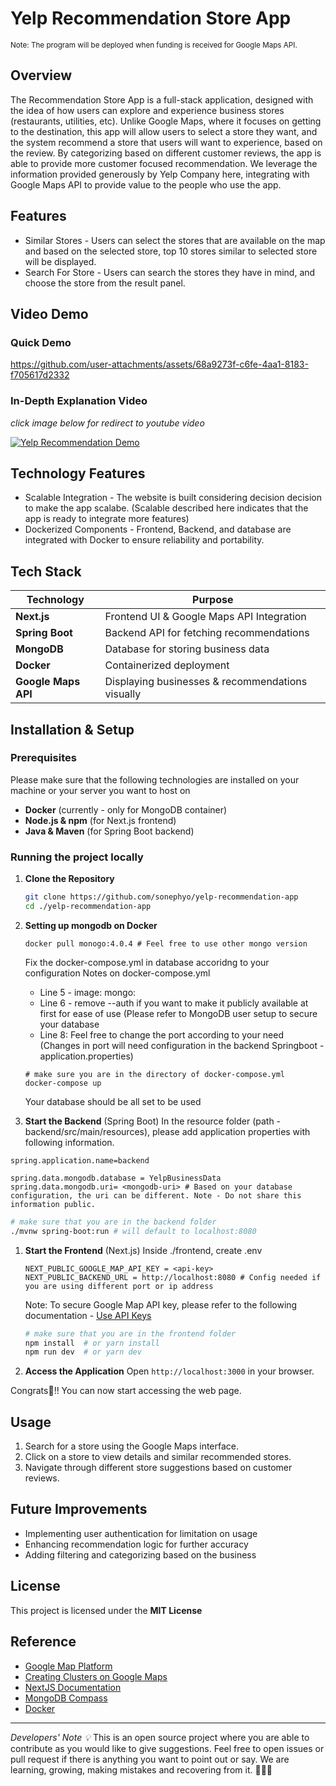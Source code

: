 # Yelp Recommendation Store App

<small>Note: The program will be deployed when funding is received for Google Maps API.</small>

## Overview
The Recommendation Store App is a full-stack application, designed with the idea of how users can explore and experience business stores (restaurants, utilities, etc). Unlike Google Maps, where it focuses on getting to the destination, this app will allow users to select a store they want, and the system recommend a store that users will want to experience, based on the review. By categorizing based on different customer reviews, the app is able to provide more customer focused recommendation. We leverage the information provided generously by Yelp Company here, integrating with Google Maps API to provide value to the people who use the app.

## Features
- Similar Stores - Users can select the stores that are available on the map and based on the selected store, top 10 stores similar to selected store will be displayed.
- Search For Store - Users can search the stores they have in mind, and choose the store from the result panel.

## Video Demo

### Quick Demo
https://github.com/user-attachments/assets/68a9273f-c6fe-4aa1-8183-f705617d2332


### In-Depth Explanation Video
<em>click image below for redirect to youtube video</em>

[![Yelp Recommendation Demo](https://img.youtube.com/vi/OP_JpvvaYeo/0.jpg)](https://www.youtube.com/watch?v=OP_JpvvaYeo)


## Technology Features
- Scalable Integration - The website is built considering decision decision to make the app scalabe. (Scalable described here indicates that the app is ready to integrate more features)
- Dockerized Components - Frontend, Backend, and database are integrated with Docker to ensure reliability and portability.


## Tech Stack
| Technology | Purpose |
|------------|---------|
| **Next.js** | Frontend UI & Google Maps API Integration |
| **Spring Boot** | Backend API for fetching recommendations |
| **MongoDB** | Database for storing business data |
| **Docker** | Containerized deployment|
| **Google Maps API** | Displaying businesses & recommendations visually |

## Installation & Setup
### Prerequisites
Please make sure that the following technologies are installed on your machine or your server you want to host on
- **Docker** (currently - only for MongoDB container)
- **Node.js & npm** (for Next.js frontend)
- **Java & Maven** (for Spring Boot backend)

### Running the project locally
1. **Clone the Repository**
   ```sh
   git clone https://github.com/sonephyo/yelp-recommendation-app
   cd ./yelp-recommendation-app
   ```
2. **Setting up mongodb on Docker**
    ```
    docker pull monogo:4.0.4 # Feel free to use other mongo version 
    ```
    Fix the docker-compose.yml in database accoridng to your configuration
    Notes on docker-compose.yml
    - Line 5 - image: mongo:<version> 
    - Line 6 - remove --auth if you want to make it publicly available at first for ease of use (Please refer to MongoDB user setup to secure your database
    - Line 8: Feel free to change the port according to your need (Changes in port will need configuration in the backend Springboot - application.properties)
   ```
   # make sure you are in the directory of docker-compose.yml
   docker-compose up
   ```
   Your database should be all set to be used

3. **Start the Backend** (Spring Boot)
   In the resource folder (path - backend/src/main/resources), please add application properties with following information.
  ```
  spring.application.name=backend

spring.data.mongodb.database = YelpBusinessData
spring.data.mongodb.uri= <mongodb-uri> # Based on your database configuration, the uri can be different. Note - Do not share this information public.
  ```
   ```sh
   # make sure that you are in the backend folder
   ./mvnw spring-boot:run # will default to localhost:8080
   ```


1. **Start the Frontend** (Next.js)
   Inside ./frontend, create .env
   ```
   NEXT_PUBLIC_GOOGLE_MAP_API_KEY = <api-key>
   NEXT_PUBLIC_BACKEND_URL = http://localhost:8080 # Config needed if you are using different port or ip address
   ``` 
   Note: To secure Google Map API key, please refer to the following documentation  - [Use API Keys](https://developers.google.com/maps/documentation/embed/get-api-key)
   ```sh
   # make sure that you are in the frontend folder
   npm install  # or yarn install
   npm run dev  # or yarn dev
   ```
2. **Access the Application**
   Open `http://localhost:3000` in your browser.

Congrats🎉!! You can now start accessing the web page.

## Usage
1. Search for a store using the Google Maps interface.
2. Click on a store to view details and similar recommended stores.
3. Navigate through different store suggestions based on customer reviews.

## Future Improvements
- Implementing user authentication for limitation on usage
- Enhancing recommendation logic for further accuracy
- Adding filtering and categorizing based on the business

## License
This project is licensed under the **MIT License**

## Reference

- [Google Map Platform](https://developers.google.com/maps)
- [Creating Clusters on Google Maps](https://www.youtube.com/watch?v=ZvoMak9yApU)
- [NextJS Documentation](https://nextjs.org/docs)
- [MongoDB Compass](https://www.mongodb.com/products/tools/compass)
- [Docker](https://www.docker.com/)

---
<i>Developers' Note 💡</i>
This is an open source project where you are able to contribute as you would like to give suggestions. Feel free to open issues or pull request if there is anything you want to point out or say. We are learning, growing, making mistakes and recovering from it. 🧑🏻‍💻


